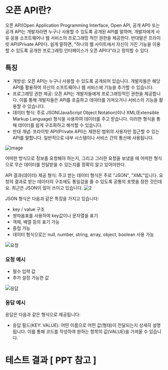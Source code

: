 # 오픈 API란?

오픈 API(Open Application Programming Interface, Open API, 공개 API) 또는 공개 API는 개발자라면 누구나 사용할 수 있도록 공개된 API를 말하며, 개발자에게 사유 응용 소프트웨어나 웹 서비스의 프로그래밍 적인 권한을 제공한다. 반대말은 프라이빗 API(Private API)다. 쉽게 말하면, "하나의 웹 사이트에서 자신이 가진 기능을 이용할 수 있도록 공개한 프로그래밍 인터페이스가 오픈 API다"라고 정의할 수 있다.

## 특징
- 개방성: 오픈 API는 누구나 사용할 수 있도록 공개되어 있습니다. 개발자들은 해당 API를 활용하여 자신의 소프트웨어나 웹 서비스에 기능을 추가할 수 있습니다.
- 프로그래밍 권한 제공: 오픈 API는 개발자들에게 프로그래밍적인 권한을 제공합니다. 이를 통해 개발자들은 API를 호출하고 데이터를 가져오거나 서비스의 기능을 활용할 수 있습니다.
- 데이터 형식: 주로 JSON(JavaScript Object Notation)이나 XML(Extensible Markup Language) 형식을 사용하여 데이터를 주고 받습니다. 이러한 형식을 통해 데이터를 쉽게 구조화하고 해석할 수 있습니다.
- 반대 개념: 프라이빗 API(Private API)는 제한된 범위의 사용자만 접근할 수 있는 API를 말합니다. 일반적으로 내부 시스템이나 서비스 간의 통신에 사용됩니다.

![image](https://github.com/HunMyeong/AndroidOpenAPI/assets/102712296/07ce2d8c-b4c0-4826-9771-9c7a225151cb)

어떠한 방식으로 정보를 요청해야 하는지, 그리고 그러한 요청을 보냈을 때 어떠한 형식으로 무슨 데이터를 전달받을 수 있는지를 정확히 알고 있어야한다.

API 결과(데이터) 제공 형식: 주고 받는 데이터 형식은 주로 "JSON", "XML"입니다. 요청의 결과로 받는 데이터의 구조에도 통일감을 줄 수 있도록 공통의 포맷을 정한 것인데요. 최근은 JSON이 많이 쓰이고 있습니다.
![2](https://github.com/HunMyeong/AndroidOpenAPI/assets/102712296/68caba60-b3db-469c-8c30-7f27bfc4d3d9)

JSON 형식은 다음과 같은 특징을 가지고 있습니다:

- key / value 구조
- 쌍따옴표를 사용하여 key값이나 문자열을 표기
- 객체, 배열 등의 표기 가능
- 중첩 가능
- 데이터 형식으로는 null, number, string, array, object, boolean 사용 가능

![요청](https://github.com/HunMyeong/AndroidOpenAPI/assets/102712296/1ab04aac-1b53-45ed-80ba-c481ecb86e74)

### 요청 예시
- 필수 입력 값
- 추가 설정 가능한 값

![응답](https://github.com/HunMyeong/AndroidOpenAPI/assets/102712296/4582e69b-ae0f-484b-b4d4-ec6693e49d8d)

### 응답 예시
응답은 다음과 같은 형식으로 제공됩니다:
- 응답 필드(KEY: VALUE): 어떤 이름으로 어떤 값(형태)이 전달되는지 상세히 설명됩니다.
이를 통해 코드를 작성하여 원하는 항목의 값(VALUE)을 가져올 수 있습니다.


# 테스트 결과 [ PPT 참고 ]
